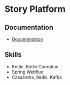 # Story Platform

## Documentation

- [Documentation](https://seungh0.github.io/story-platform)

## Skills

- Kotlin, Kotlin Coroutine
- Spring Webflux
- Cassandra, Redis, Kafka

